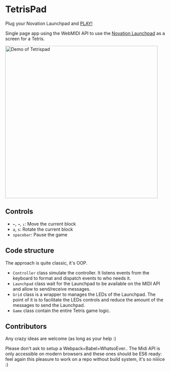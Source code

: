 # TetrisPad

Plug your Novation Launchpad and [PLAY!](http://lucian2599.github.io/tetrispad/)

Single page app using the WebMIDI API to use the [Novation Launchpad](https://global.novationmusic.com/launch/launchpad-mini) as a screen for a Tetris.

<a href="https://twitter.com/mxwllt/status/819245451270615040">
  <img alt="Demo of Tetrispad" src="https://raw.githubusercontent.com/maxwellito/tetrispad/master/assets/live.jpg" width="480">
</a>



## Controls

- `←`, `→`, `↓`: Move the current block
- `a`, `s`: Rotate the current block
- `spacebar`: Pause the game

## Code structure

The approach is quite classic, it's OOP.

- `Controller` class simulate the controller. It listens events from the keyboard to format and dispatch events to who needs it.
- `Launchpad` class wait for the Launchpad to be available on the MIDI API and allow to send/receive messages.
- `Grid` class is a wrapper to manages the LEDs of the Launchpad. The point of it is to facilitate the LEDs controls and reduce the amount of the messages to send the Launchpad.
- `Game` class contain the entire Tetris game logic.


## Contributors

Any crazy ideas are welcome (as long as your help :)

Please don't ask to setup a Webpack+Babel+WhatsoEver.. The Midi API is only accessible on modern browsers and these ones should be ES6 ready: feel again this pleasure to work on a repo without build system, it's so niiiice :)

